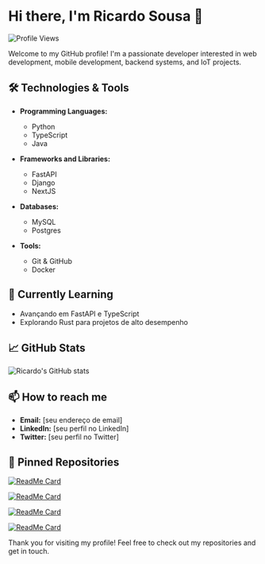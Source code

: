 # Hi there, I'm Ricardo Sousa 👋

![Profile Views](https://komarev.com/ghpvc/?username=ricardosousa339&color=blue)

Welcome to my GitHub profile! I'm a passionate developer interested in web development, mobile development, backend systems, and IoT projects.

## 🛠️ Technologies & Tools

- **Programming Languages:** 
  - Python
  - TypeScript
  - Java

- **Frameworks and Libraries:** 
  - FastAPI
  - Django
  - NextJS

- **Databases:** 
  - MySQL
  - Postgres

- **Tools:** 
  - Git & GitHub
  - Docker

## 🌱 Currently Learning

- Avançando em FastAPI e TypeScript
- Explorando Rust para projetos de alto desempenho

## 📈 GitHub Stats

![Ricardo's GitHub stats](https://github-readme-stats.vercel.app/api?username=ricardosousa339&show_icons=true&theme=radical)

## 📫 How to reach me

- **Email:** [seu endereço de email]
- **LinkedIn:** [seu perfil no LinkedIn]
- **Twitter:** [seu perfil no Twitter]

## 📌 Pinned Repositories

[![ReadMe Card](https://github-readme-stats.vercel.app/api/pin/?username=ricardosousa339&repo=portfolio&theme=radical)](https://github.com/ricardosousa339/portfolio)

[![ReadMe Card](https://github-readme-stats.vercel.app/api/pin/?username=ricardosousa339&repo=packphotos&theme=radical)](https://github.com/ricardosousa339/packphotos)

[![ReadMe Card](https://github-readme-stats.vercel.app/api/pin/?username=ricardosousa339&repo=shadowcafe&theme=radical)](https://github.com/ricardosousa339/shadowcafe)

[![ReadMe Card](https://github-readme-stats.vercel.app/api/pin/?username=ricardosousa339&repo=kibe-labeler-rust&theme=radical)](https://github.com/ricardosousa339/kibe-labeler-rust)

Thank you for visiting my profile! Feel free to check out my repositories and get in touch.
